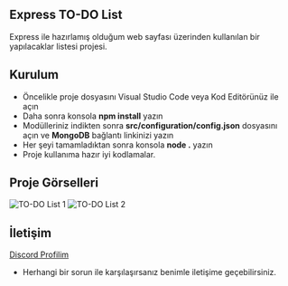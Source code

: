 ## Express TO-DO List
Express ile hazırlamış olduğum web sayfası üzerinden kullanılan bir yapılacaklar listesi projesi.
## Kurulum
- Öncelikle proje dosyasını Visual Studio Code veya Kod Editörünüz ile açın
- Daha sonra konsola **npm install** yazın
- Modülleriniz indikten sonra **src/configuration/config.json** dosyasını açın ve **MongoDB** bağlantı linkinizi yazın
- Her şeyi tamamladıktan sonra konsola **node .** yazın
- Proje kullanıma hazır iyi kodlamalar.
## Proje Görselleri
![TO-DO List 1](https://www.hizliresim.com/l8woogo)
![TO-DO List 2](https://www.hizliresim.com/2hxyahj)
## İletişim
[Discord Profilim](discord.com/users/962483267683119105)
- Herhangi bir sorun ile karşılaşırsanız benimle iletişime geçebilirsiniz.

